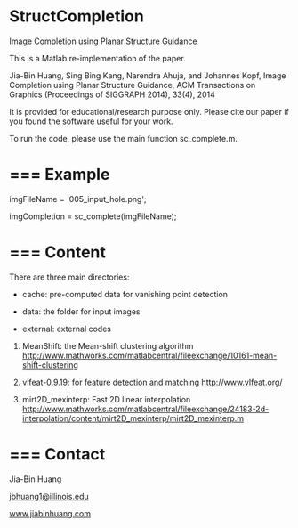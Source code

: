 StructCompletion
================

Image Completion using Planar Structure Guidance

This is a Matlab re-implementation of the paper.

Jia-Bin Huang, Sing Bing Kang, Narendra Ahuja, and Johannes Kopf, 
Image Completion using Planar Structure Guidance,
ACM Transactions on Graphics (Proceedings of SIGGRAPH 2014), 33(4), 2014

It is provided for educational/research purpose only. Please cite our paper if you found the software useful for your work.

To run the code, please use the main function sc_complete.m.
 
===
Example
===

imgFileName = '005_input_hole.png';

imgCompletion = sc_complete(imgFileName);

===
Content
===

There are three main directories:

- cache: pre-computed data for vanishing point detection

- data: the folder for input images

- external: external codes

1. MeanShift: the Mean-shift clustering algorithm
http://www.mathworks.com/matlabcentral/fileexchange/10161-mean-shift-clustering

2. vlfeat-0.9.19: for feature detection and matching
http://www.vlfeat.org/

3. mirt2D_mexinterp: Fast 2D linear interpolation
http://www.mathworks.com/matlabcentral/fileexchange/24183-2d-interpolation/content/mirt2D_mexinterp/mirt2D_mexinterp.m

===
Contact 
===

Jia-Bin Huang

jbhuang1@illinois.edu

www.jiabinhuang.com
